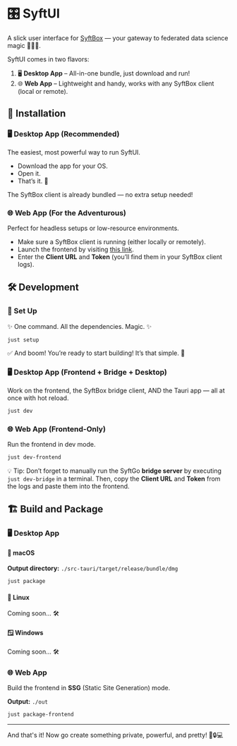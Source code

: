 # 🎛️ SyftUI

A slick user interface for [SyftBox](https://www.github.com/OpenMined/syft) — your gateway to federated data science magic 🧙‍♂️✨.

SyftUI comes in two flavors:

1. 🖥️ **Desktop App** – All-in-one bundle, just download and run!
2. 🌐 **Web App** – Lightweight and handy, works with any SyftBox client (local or remote).

## 🚀 Installation

### 🖥️ Desktop App (Recommended)

The easiest, most powerful way to run SyftUI.

- Download the app for your OS.
- Open it.
- That’s it. 🎉

The SyftBox client is already bundled — no extra setup needed!

### 🌐 Web App (For the Adventurous)

Perfect for headless setups or low-resource environments.

- Make sure a SyftBox client is running (either locally or remotely).
- Launch the frontend by visiting [this link](https://syftboxstage.openmined.org/datasites/tauquir@openmined.org/syftui).
- Enter the **Client URL** and **Token** (you’ll find them in your SyftBox client logs).

## 🛠️ Development

### 💅 Set Up

✨ One command. All the dependencies. Magic. ✨

   ```sh
   just setup
   ```

✅ And boom! You’re ready to start building! It’s that simple. 🚀

### 🖥️ Desktop App (Frontend + Bridge + Desktop)

Work on the frontend, the SyftBox bridge client, AND the Tauri app — all at once with hot reload.

```bash
just dev
```

### 🌐 Web App (Frontend-Only)

Run the frontend in dev mode.

```bash
just dev-frontend
```

💡 Tip: Don’t forget to manually run the SyftGo **bridge server** by executing `just dev-bridge` in a terminal. Then, copy the **Client URL** and **Token** from the logs and paste them into the frontend.

## 🏗️ Build and Package

### 🖥️ Desktop App

#### 🍎 macOS

**Output directory:** `./src-tauri/target/release/bundle/dmg`

```bash
just package
```

#### 🐧 Linux

Coming soon... 🛠️

#### 🪟 Windows

Coming soon... 🛠️

### 🌐 Web App

Build the frontend in **SSG** (Static Site Generation) mode.

**Output:** `./out`

```bash
just package-frontend
```

---

And that's it! Now go create something private, powerful, and pretty! 🧠🔒💻
